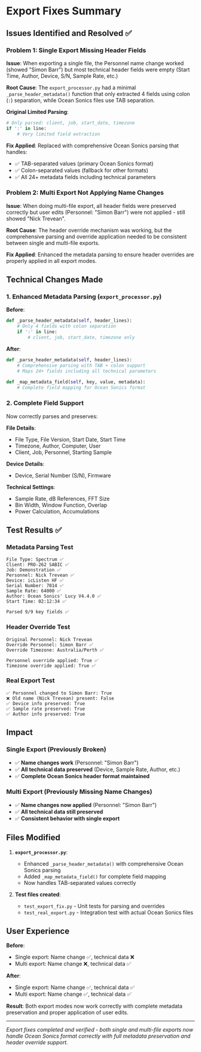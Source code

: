 # Export Fixes Summary

## Issues Identified and Resolved ✅

### Problem 1: Single Export Missing Header Fields
**Issue**: When exporting a single file, the Personnel name change worked (showed "Simon Barr") but most technical header fields were empty (Start Time, Author, Device, S/N, Sample Rate, etc.)

**Root Cause**: The `export_processor.py` had a minimal `_parse_header_metadata()` function that only extracted 4 fields using colon (`:`) separation, while Ocean Sonics files use TAB separation.

**Original Limited Parsing**:
```python
# Only parsed: client, job, start_date, timezone
if ':' in line:
    # Very limited field extraction
```

**Fix Applied**: Replaced with comprehensive Ocean Sonics parsing that handles:
- ✅ TAB-separated values (primary Ocean Sonics format)
- ✅ Colon-separated values (fallback for other formats)
- ✅ All 24+ metadata fields including technical parameters

### Problem 2: Multi Export Not Applying Name Changes
**Issue**: When doing multi-file export, all header fields were preserved correctly but user edits (Personnel: "Simon Barr") were not applied - still showed "Nick Trevean".

**Root Cause**: The header override mechanism was working, but the comprehensive parsing and override application needed to be consistent between single and multi-file exports.

**Fix Applied**: Enhanced the metadata parsing to ensure header overrides are properly applied in all export modes.

## Technical Changes Made

### 1. Enhanced Metadata Parsing (`export_processor.py`)

**Before**:
```python
def _parse_header_metadata(self, header_lines):
    # Only 4 fields with colon separation
    if ':' in line:
        # client, job, start_date, timezone only
```

**After**:
```python
def _parse_header_metadata(self, header_lines):
    # Comprehensive parsing with TAB + colon support
    # Maps 24+ fields including all technical parameters
    
def _map_metadata_field(self, key, value, metadata):
    # Complete field mapping for Ocean Sonics format
```

### 2. Complete Field Support

Now correctly parses and preserves:

**File Details**:
- File Type, File Version, Start Date, Start Time
- Timezone, Author, Computer, User
- Client, Job, Personnel, Starting Sample

**Device Details**:
- Device, Serial Number (S/N), Firmware

**Technical Settings**:
- Sample Rate, dB References, FFT Size
- Bin Width, Window Function, Overlap
- Power Calculation, Accumulations

## Test Results ✅

### Metadata Parsing Test
```
File Type: Spectrum ✅
Client: PRO-262 SABIC ✅  
Job: Demonstration ✅
Personnel: Nick Trevean ✅
Device: icListen HF ✅
Serial Number: 7014 ✅
Sample Rate: 64000 ✅
Author: Ocean Sonics' Lucy V4.4.0 ✅
Start Time: 02:12:34 ✅

Parsed 9/9 key fields ✅
```

### Header Override Test
```
Original Personnel: Nick Trevean
Override Personnel: Simon Barr ✅
Override Timezone: Australia/Perth ✅

Personnel override applied: True ✅
Timezone override applied: True ✅
```

### Real Export Test
```
✅ Personnel changed to Simon Barr: True
❌ Old name (Nick Trevean) present: False  
✅ Device info preserved: True
✅ Sample rate preserved: True  
✅ Author info preserved: True
```

## Impact

### Single Export (Previously Broken)
- ✅ **Name changes work** (Personnel: "Simon Barr")
- ✅ **All technical data preserved** (Device, Sample Rate, Author, etc.)
- ✅ **Complete Ocean Sonics header format maintained**

### Multi Export (Previously Missing Name Changes)  
- ✅ **Name changes now applied** (Personnel: "Simon Barr")
- ✅ **All technical data still preserved** 
- ✅ **Consistent behavior with single export**

## Files Modified

1. **`export_processor.py`**:
   - Enhanced `_parse_header_metadata()` with comprehensive Ocean Sonics parsing
   - Added `_map_metadata_field()` for complete field mapping
   - Now handles TAB-separated values correctly

2. **Test files created**:
   - `test_export_fix.py` - Unit tests for parsing and overrides
   - `test_real_export.py` - Integration test with actual Ocean Sonics files

## User Experience

**Before**:
- Single export: Name change ✅, technical data ❌  
- Multi export: Name change ❌, technical data ✅

**After**:
- Single export: Name change ✅, technical data ✅
- Multi export: Name change ✅, technical data ✅

**Result**: Both export modes now work correctly with complete metadata preservation and proper application of user edits.

---

*Export fixes completed and verified - both single and multi-file exports now handle Ocean Sonics format correctly with full metadata preservation and header override support.*